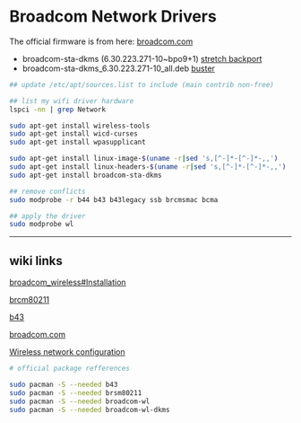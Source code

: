 # Broadcom Network Drivers

The official firmware is from here: [broadcom.com](https://www.broadcom.com/support/download-search/?pf=Wireless+LAN+Infrastructure)

* broadcom-sta-dkms (6.30.223.271-10~bpo9+1) [ stretch backport ]( http://ftp.us.debian.org/debian/pool/non-free/b/broadcom-sta/broadcom-sta-dkms_6.30.223.271-10~bpo9+1_all.deb )
* broadcom-sta-dkms_6.30.223.271-10_all.deb [ buster ](http://ftp.us.debian.org/debian/pool/non-free/b/broadcom-sta/broadcom-sta-dkms_6.30.223.271-10_all.deb)


```sh
## update /etc/apt/sources.list to include (main contrib non-free)

## list my wifi driver hardware
lspci -nn | grep Network

sudo apt-get install wireless-tools
sudo apt-get install wicd-curses
sudo apt-get install wpasupplicant

sudo apt-get install linux-image-$(uname -r|sed 's,[^-]*-[^-]*-,,')
sudo apt-get install linux-headers-$(uname -r|sed 's,[^-]*-[^-]*-,,')
sudo apt-get install broadcom-sta-dkms

## remove conflicts
sudo modprobe -r b44 b43 b43legacy ssb brcmsmac bcma

## apply the driver
sudo modprobe wl
```

---

## wiki links

[broadcom_wireless#Installation](https://wiki.archlinux.org/index.php/broadcom_wireless#Installation)

[brcm80211](https://wireless.wiki.kernel.org/en/users/Drivers/brcm80211#supported_chips)

[b43](https://wireless.wiki.kernel.org/en/users/drivers/b43)

[broadcom.com](https://www.broadcom.com/support/download-search/?pf=Wireless+LAN+Infrastructure)

[Wireless network configuration](https://wiki.archlinux.org/index.php/Wireless_network_configuration#Installing_driver/firmware)

```sh
# official package refferences

sudo pacman -S --needed b43
sudo pacman -S --needed brsm80211
sudo pacman -S --needed broadcom-wl
sudo pacman -S --needed broadcom-wl-dkms
```
